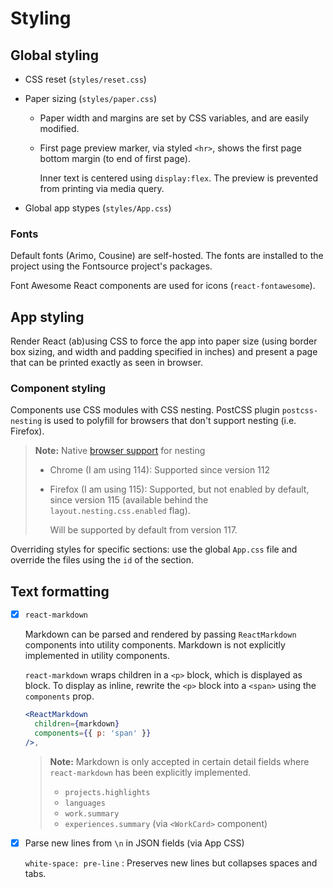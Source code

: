 # Styling

## Global styling

- CSS reset (`styles/reset.css`)
- Paper sizing (`styles/paper.css`)

  - Paper width and margins are set by CSS variables, and are easily modified.
  - First page preview marker, via styled `<hr>`, shows the first page bottom margin (to end of first page).

    Inner text is centered using `display:flex`. The preview is prevented from printing via media query.

- Global app stypes (`styles/App.css`)

### Fonts

Default fonts (Arimo, Cousine) are self-hosted. The fonts are installed to the project using the Fontsource project's packages.

Font Awesome React components are used for icons (`react-fontawesome`).

## App styling

Render React (ab)using CSS to force the app into paper size (using border box sizing, and width and padding specified in inches) and present a page that can be printed exactly as seen in browser.

### Component styling

Components use CSS modules with CSS nesting. PostCSS plugin `postcss-nesting` is used to polyfill for browsers that don't support nesting (i.e. Firefox).

> **Note:**
> Native [browser support](https://caniuse.com/css-nesting) for nesting
>
> - Chrome (I am using 114): Supported since version 112
> - Firefox (I am using 115): Supported, but not enabled by default, since version 115 (available behind the `layout.nesting.css.enabled` flag).
>
>   Will be supported by default from version 117.

Overriding styles for specific sections: use the global `App.css` file and override the files using the `id` of the section.

## Text formatting

- [x] `react-markdown`

  Markdown can be parsed and rendered by passing `ReactMarkdown` components into utility components. Markdown is not explicitly implemented in utility components.

  `react-markdown` wraps children in a `<p>` block, which is displayed as block. To display as inline, rewrite the `<p>` block into a `<span>` using the `components` prop.

  ```jsx
  <ReactMarkdown
    children={markdown}
    components={{ p: 'span' }}
  />,
  ```

  > **Note:**
  > Markdown is only accepted in certain detail fields where `react-markdown` has been explicitly implemented.
  >
  > - `projects.highlights`
  > - `languages`
  > - `work.summary`
  > - `experiences.summary` (via `<WorkCard>` component)

- [x] Parse new lines from `\n` in JSON fields (via App CSS)

  `white-space: pre-line`
  : Preserves new lines but collapses spaces and tabs.

